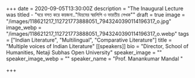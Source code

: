 +++
date = 2020-09-05T13:30:00Z
description = "The Inaugural Lecture was titled - \"ঘরে বসত করে কয়জনা..\"বিভ্রমের স্বরলিপি ও ভারতীয় লেখক\""
draft = true
image = "/images/118621217_112721773888051_7943240390114196317_o.jpg"
image_webp = "/images/118621217_112721773888051_7943240390114196317_o.webp"
tags = ["Indian Literature", "Multilingual", "Comparative Literature"]
title = "Multiple voices of Indian Literature"
[[speakers]]
bio = "Director, School of Humanities, Netaji Subhas Open University"
speaker_image = ""
speaker_image_webp = ""
speaker_name = "Prof. Manankumar Mandal "

+++
